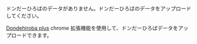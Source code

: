 ドンだーひろばのデータがありません。ドンだーひろばのデータをアップロードしてください。

[Dondehiroba plus](https://chromewebstore.google.com/detail/donder-hiroba-plus/dmendcaacmlddhgalacgccejbamnncci) chrome 拡張機能を使用して、ドンだーひろばデータをアップロードできます。